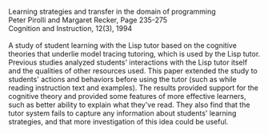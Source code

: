 Learning strategies and transfer in the domain of programming<br>
Peter Pirolli and Margaret Recker, Page 235-275<br>
Cognition and Instruction, 12(3), 1994<br>
<br>
A study of student learning with the Lisp tutor based on the cognitive theories that underlie model tracing tutoring, which is used by the Lisp tutor.  Previous studies analyzed students' interactions with the Lisp tutor itself and the qualities of other resources used.  This paper extended the study to students' actions and behaviors before using the tutor (such as while reading instruction text and examples).  The results provided support for the cognitive theory and provided some features of more effective learners, such as better ability to explain what they've read.  They also find that the tutor system fails to capture any information about students' learning strategies, and that more investigation of this idea could be useful.